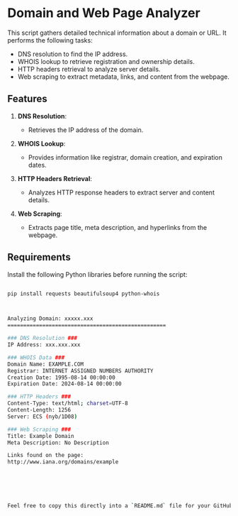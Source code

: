 # Domain and Web Page Analyzer

This script gathers detailed technical information about a domain or URL. It performs the following tasks:
- DNS resolution to find the IP address.
- WHOIS lookup to retrieve registration and ownership details.
- HTTP headers retrieval to analyze server details.
- Web scraping to extract metadata, links, and content from the webpage.

## Features

1. **DNS Resolution**:
   - Retrieves the IP address of the domain.

2. **WHOIS Lookup**:
   - Provides information like registrar, domain creation, and expiration dates.

3. **HTTP Headers Retrieval**:
   - Analyzes HTTP response headers to extract server and content details.

4. **Web Scraping**:
   - Extracts page title, meta description, and hyperlinks from the webpage.

## Requirements

Install the following Python libraries before running the script:

```bash

pip install requests beautifulsoup4 python-whois



Analyzing Domain: xxxxx.xxx
==================================================

### DNS Resolution ###
IP Address: xxx.xxx.xxx

### WHOIS Data ###
Domain Name: EXAMPLE.COM
Registrar: INTERNET ASSIGNED NUMBERS AUTHORITY
Creation Date: 1995-08-14 00:00:00
Expiration Date: 2024-08-14 00:00:00

### HTTP Headers ###
Content-Type: text/html; charset=UTF-8
Content-Length: 1256
Server: ECS (nyb/1D08)

### Web Scraping ###
Title: Example Domain
Meta Description: No Description

Links found on the page:
http://www.iana.org/domains/example






Feel free to copy this directly into a `README.md` file for your GitHub repository. Let me know if you need further adjustments!

